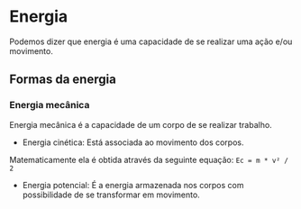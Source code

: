 # Energia

Podemos dizer que energia é uma capacidade de se realizar uma ação e/ou movimento.

## Formas da energia

### Energia mecânica

Energia mecânica é a capacidade de um corpo de se realizar trabalho.

- Energia cinética: Está associada ao movimento dos corpos.

Matematicamente ela é obtida através da seguinte equação: `Ec = m * v² / 2`

- Energia potencial: É a energia armazenada nos corpos com possibilidade de se transformar em movimento.